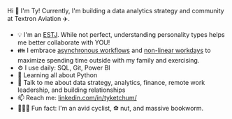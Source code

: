 Hi 👋 I'm Ty! Currently, I'm building a data analytics strategy and community at Textron Aviation ✈️.

* 💡 I'm an [ESTJ](https://www.16personalities.com/estj-personality). While not perfect, understanding personality types helps me better collaborate with YOU!
* 👪 I embrace [asynchronous workflows](https://about.gitlab.com/company/culture/all-remote/asynchronous/) and [non-linear workdays](https://about.gitlab.com/company/culture/all-remote/non-linear-workday/) to maximize spending time outside with my family and exercising.
* ⚙️ I use daily: SQL, Git, Power BI
* 🌱 Learning all about Python
* 💬 Talk to me about data strategy, analytics, finance, remote work leadership, and building relationships
* 📫 Reach me: [linkedin.com/in/tyketchum/](https://www.linkedin.com/in/tyketchum/)
* 🚴🏽‍♂️ Fun fact: I'm an avid cyclist, ⚽ nut, and massive bookworm.
<!--
**tyketch/tyketch** is a ✨ _special_ ✨ repository because its `README.md` (this file) appears on your GitHub profile.

Here are some ideas to get you started:

- 🔭 I’m currently working on ...
- 🌱 I’m currently learning ...
- 👯 I’m looking to collaborate on ...
- 🤔 I’m looking for help with ...
- 💬 Ask me about ...
- 📫 How to reach me: ...
- 😄 Pronouns: ...
- ⚡ Fun fact: ...
-->
